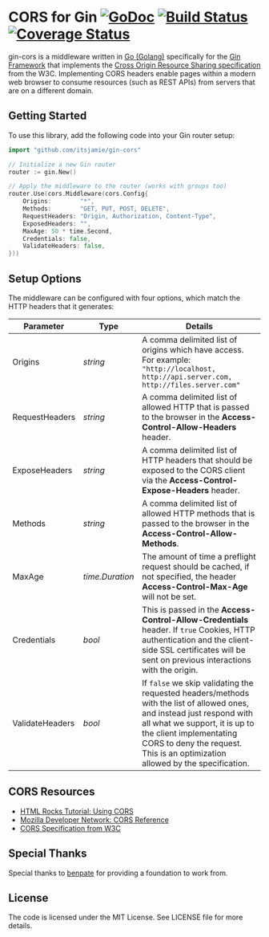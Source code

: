 # CORS for Gin [![GoDoc](https://godoc.org/github.com/itsjamie/gin-cors?status.svg)](https://godoc.org/github.com/itsjamie/gin-cors) [![Build Status](https://travis-ci.org/itsjamie/gin-cors.svg?branch=master)](https://travis-ci.org/itsjamie/gin-cors) [![Coverage Status](https://coveralls.io/repos/itsjamie/gin-cors/badge.svg?branch=master)](https://coveralls.io/r/itsjamie/gin-cors?branch=master)

gin-cors is a middleware written in [Go (Golang)](http://golang.org) specifically for the [Gin Framework](https://gin-gonic.github.io/gin/) that implements the [Cross Origin Resource Sharing specification](http://www.w3.org/TR/cors/) from the W3C.  Implementing CORS headers enable pages within a modern web browser to consume resources (such as REST APIs) from servers that are on a different domain.

## Getting Started
To use this library, add the following code into your Gin router setup:

```go
import "github.com/itsjamie/gin-cors"

// Initialize a new Gin router
router := gin.New()

// Apply the middleware to the router (works with groups too)
router.Use(cors.Middleware(cors.Config{
	Origins:        "*",
	Methods:        "GET, PUT, POST, DELETE",
	RequestHeaders: "Origin, Authorization, Content-Type",
	ExposedHeaders: "",
	MaxAge: 50 * time.Second,
	Credentials: false,
	ValidateHeaders: false,
}))
```

## Setup Options
The middleware can be configured with four options, which match the HTTP headers that it generates:

Parameter          | Type            | Details
-------------------|-----------------|----------------------------------
Origins            | *string*        | A comma delimited list of origins which have access. For example: ```"http://localhost, http://api.server.com, http://files.server.com"```
RequestHeaders     | *string*        | A comma delimited list of allowed HTTP  that is passed to the browser in the **Access-Control-Allow-Headers** header.
ExposeHeaders      | *string*        | A comma delimited list of HTTP headers that should be exposed to the CORS client via the **Access-Control-Expose-Headers** header.
Methods            | *string*        | A comma delimited list of allowed HTTP methods that is passed to the browser in the **Access-Control-Allow-Methods**.
MaxAge             | *time.Duration* | The amount of time a preflight request should be cached, if not specified, the header **Access-Control-Max-Age** will not be set.
Credentials        | *bool*          | This is passed in the **Access-Control-Allow-Credentials** header. If ```true``` Cookies, HTTP authentication and the client-side SSL certificates will be sent on previous interactions with the origin.
ValidateHeaders    | *bool*          | If ```false``` we skip validating the requested headers/methods with the list of allowed ones, and instead just respond with all what we support, it is up to the client implementating CORS to deny the request. This is an optimization allowed by the specification. 


## CORS Resources

* [HTML Rocks Tutorial: Using CORS](http://www.html5rocks.com/en/tutorials/cors/)
* [Mozilla Developer Network: CORS Reference](https://developer.mozilla.org/en-US/docs/Web/HTTP/Access_control_CORS)
* [CORS Specification from W3C](http://www.w3.org/TR/cors/)

## Special Thanks
Special thanks to [benpate](https://github.com/benpate) for providing a foundation to work from.

## License
The code is licensed under the MIT License. See LICENSE file for more details.
